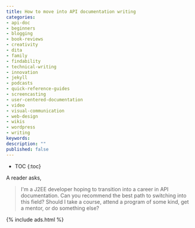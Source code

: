 ```yaml
---
title: How to move into API documentation writing
categories:
- api-doc
- beginners
- blogging
- book-reviews
- creativity
- dita
- family
- findability
- technical-writing
- innovation
- jekyll
- podcasts
- quick-reference-guides
- screencasting
- user-centered-documentation
- video
- visual-communication
- web-design
- wikis
- wordpress
- writing
keywords:
description: ""
published: false
---
```


* TOC
{:toc}

A reader asks,

> I'm a J2EE developer hoping to transition into a career in API documentation. Can you recommend the best path to switching into this field? Should I take a course, attend a program of some kind, get a mentor, or do something else?

{% include ads.html %}
